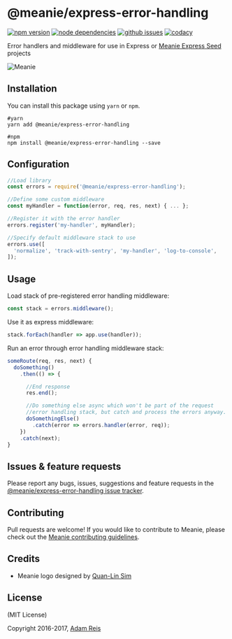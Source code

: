 # @meanie/express-error-handling

[![npm version](https://img.shields.io/npm/v/@meanie/express-error-handling.svg)](https://www.npmjs.com/package/@meanie/express-error-handling)
[![node dependencies](https://david-dm.org/meanie/express-error-handling.svg)](https://david-dm.org/meanie/express-error-handling)
[![github issues](https://img.shields.io/github/issues/meanie/express-error-handling.svg)](https://github.com/meanie/express-error-handling/issues)
[![codacy](https://img.shields.io/codacy/4864254c6487475690821ffd20c498f0.svg)](https://www.codacy.com/app/meanie/express-error-handling)

Error handlers and middleware for use in Express or [Meanie Express Seed](https://github.com/meanie/express-seed) projects

![Meanie](https://raw.githubusercontent.com/meanie/meanie/master/meanie-logo-full.png)

## Installation

You can install this package using `yarn` or `npm`.

```shell
#yarn
yarn add @meanie/express-error-handling

#npm
npm install @meanie/express-error-handling --save
```

## Configuration

```js
//Load library
const errors = require('@meanie/express-error-handling');

//Define some custom middleware
const myHandler = function(error, req, res, next) { ... };

//Register it with the error handler
errors.register('my-handler', myHandler);

//Specify default middleware stack to use
errors.use([
  'normalize', 'track-with-sentry', 'my-handler', 'log-to-console',
]);
```

## Usage

Load stack of pre-registered error handling middleware:

```js
const stack = errors.middleware();
```

Use it as express middleware:

```js
stack.forEach(handler => app.use(handler));
```

Run an error through error handling middleware stack:

```js
someRoute(req, res, next) {
  doSomething()
    .then(() => {

      //End response
      res.end();

      //Do something else async which won't be part of the request
      //error handling stack, but catch and process the errors anyway.
      doSomethingElse()
        .catch(error => errors.handler(error, req));
    })
    .catch(next);
}
```

## Issues & feature requests

Please report any bugs, issues, suggestions and feature requests in the [@meanie/express-error-handling issue tracker](https://github.com/meanie/express-error-handling/issues).

## Contributing

Pull requests are welcome! If you would like to contribute to Meanie, please check out the [Meanie contributing guidelines](https://github.com/meanie/meanie/blob/master/CONTRIBUTING.md).

## Credits

* Meanie logo designed by [Quan-Lin Sim](mailto:quan.lin.sim+meanie@gmail.com)

## License
(MIT License)

Copyright 2016-2017, [Adam Reis](https://adam.reis.nz)
